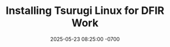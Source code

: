 ---
layout: post
title: "Installing Tsurugi Linux for DFIR Work"
date: 2025-05-23 08:25:00 -0700
categories: [Project Work, Home Lab]
tags: [HL]
description: Security and Pentest Home Lab Environment
permalink: /posts/HomeLab-Tsurugi_Linux
---